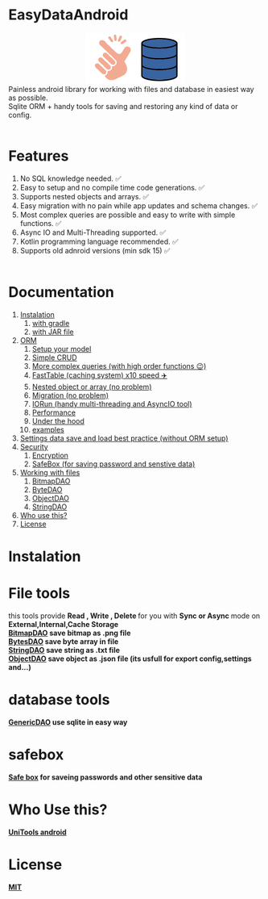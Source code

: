 # EasyDataAndroid
<center><img src="./logo.png" width=200 height=100><br></center>
Painless android library for working with files and database in easiest way as possible.<br>
Sqlite ORM + handy tools for saving and restoring any kind of data or config.<br>
<br>

# Features
1. No SQL knowledge needed. ✅
2. Easy to setup and no compile time code generations. ✅
3. Supports nested objects and arrays. ✅
4. Easy migration with no pain while app updates and schema changes. ✅
5. Most complex queries are possible and easy to write with simple functions. ✅
6. Async IO and Multi-Threading supported. ✅
7. Kotlin programming language recommended. ✅
8. Supports old adnroid versions (min sdk 15) ✅ 
<br><br>

# Documentation
1. [Instalation](#instalation)
   1. [with gradle]()
   2. [with JAR file]()
2. [ORM](#instalation)
   1. [Setup your model](#instalation)
   2. [Simple CRUD](#instalation)
   3. [More complex queries (with high order functions 😉)](#instalation)
   4. [FastTable (caching system) x10 speed ✈️](#instalation)
   5. [Nested object or array (no problem)](#instalation)
   6. [Migration (no problem)](#instalation)
   7. [IORun (handy multi-threading and AsyncIO tool)]()
   8. [Performance](#instalation)
   9. [Under the hood](#instalation)
   10. [examples]()
3. [Settings data save and load best practice (without ORM setup)](#instalation)
4. [Security](#instalation)
   1. [Encryption](#instalation)
   2. [SafeBox (for saving password and senstive data)](#instalation)
5. [Working with files]()
   1. [BitmapDAO]()
   2. [ByteDAO]()
   3. [ObjectDAO]()
   4. [StringDAO]()
6. [Who use this?]()
7. [License]()

# Instalation

# File tools
this tools provide <b> Read , Write , Delete </b> for you with <b> Sync or Async </b> mode on <b>External,Internal,Cache<b> Storage <br>
[BitmapDAO](https://github.com/ali77gh/EasyDataAndroid/wiki/BitmapDAO) save bitmap as .png file<br>
[BytesDAO](https://github.com/ali77gh/EasyDataAndroid/wiki/ByteDAO) save byte array in file<br>
[StringDAO](https://github.com/ali77gh/EasyDataAndroid/wiki/StringDAO) save string as .txt file <br>
[ObjectDAO](https://github.com/ali77gh/EasyDataAndroid/wiki/ObjectDAO) save object as .json file (its usfull for export config,settings and...)<br>

# database tools
[GenericDAO](https://github.com/ali77gh/EasyDataAndroid/wiki/genericDAO) use sqlite in easy way <br>

# safebox
[Safe box](https://github.com/ali77gh/EasyDataAndroid/wiki/safebox) for saveing passwords and other sensitive data <br>

# Who Use this?
[UniTools android](https://github.com/unitools-apps/UniTools-android)

# License
[MIT](https://github.com/ali77gh/EasyDataAndroid/blob/master/LICENSE)
